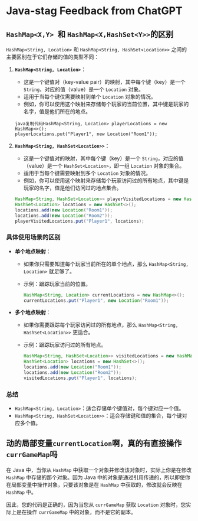 # Java-stag Feedback from ChatGPT

## `HashMap<X,Y> `和 `HashMap<X,HashSet<Y>>`的区别
`HashMap<String, Location>` 和 `HashMap<String, HashSet<Location>>` 之间的主要区别在于它们存储的值的类型不同：

1. **`HashMap<String, Location>`**：

   - 这是一个键值对（key-value pair）的映射，其中每个键（key）是一个 `String`，对应的值（value）是一个 `Location` 对象。
   - 适用于当每个键仅需要映射到单个 `Location` 对象的情况。
   - 例如，你可以使用这个映射来存储每个玩家的当前位置，其中键是玩家的名字，值是他们所在的地点。

   ```
   java复制代码HashMap<String, Location> playerLocations = new HashMap<>();
   playerLocations.put("Player1", new Location("Room1"));
   ```

2. **`HashMap<String, HashSet<Location>>`**：

   - 这是一个键值对的映射，其中每个键（key）是一个 `String`，对应的值（value）是一个 `HashSet<Location>`，即一组 `Location` 对象的集合。
   - 适用于当每个键需要映射到多个 `Location` 对象的情况。
   - 例如，你可以使用这个映射来存储每个玩家访问过的所有地点，其中键是玩家的名字，值是他们访问过的地点集合。

   ```java
   HashMap<String, HashSet<Location>> playerVisitedLocations = new HashMap<>();
   HashSet<Location> locations = new HashSet<>();
   locations.add(new Location("Room1"));
   locations.add(new Location("Room2"));
   playerVisitedLocations.put("Player1", locations);
   ```

### 具体使用场景的区别

- **单个地点映射**：

  - 如果你只需要知道每个玩家当前所在的单个地点，那么 `HashMap<String, Location>` 就足够了。

  - 示例：跟踪玩家当前的位置。

    ```java
    HashMap<String, Location> currentLocations = new HashMap<>();
    currentLocations.put("Player1", new Location("Room1"));
    ```

- **多个地点映射**：

  - 如果你需要跟踪每个玩家访问过的所有地点，那么 `HashMap<String, HashSet<Location>>` 更适合。

  - 示例：跟踪玩家访问过的所有地点。

    ```java
    HashMap<String, HashSet<Location>> visitedLocations = new HashMap<>();
    HashSet<Location> locations = new HashSet<>();
    locations.add(new Location("Room1"));
    locations.add(new Location("Room2"));
    visitedLocations.put("Player1", locations);
    ```

### 总结

- `HashMap<String, Location>`：适合存储单个键值对，每个键对应一个值。
- `HashMap<String, HashSet<Location>>`：适合存储键和值的集合，每个键对应多个值。

## 动的局部变量`currentLocation`啊，真的有直接操作`currGameMap`吗

在 Java 中，当你从 `HashMap` 中获取一个对象并修改该对象时，实际上你是在修改 `HashMap` 中存储的那个对象。因为 Java 中的对象是通过引用传递的，所以即使你在局部变量中操作对象，只要该对象是在 `HashMap` 中获取的，修改就会反映在 `HashMap` 中。

因此，您的代码是正确的，因为当您从 `currGameMap` 获取 `Location` 对象时，您实际上是在操作 `currGameMap` 中的对象，而不是它的副本。